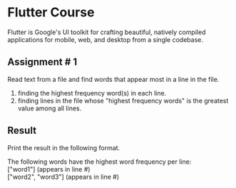 # Flutter Course

Flutter is Google's UI toolkit for crafting beautiful, natively compiled applications for mobile, web, and desktop from a single codebase. 

## Assignment # 1
Read text from a file and find words that appear most in a line in the file. 
1. finding the highest frequency word(s) in each line.
2. finding lines in the file whose "highest frequency words" is the greatest value among all lines.
 
 ## Result
 Print the result in the following format.
 
 The following words have the highest word frequency per line:<br>
 ["word1"] (appears in line #)<br>
 ["word2", "word3"] (appears in line #)
  
